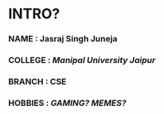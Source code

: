 # INTRO?
### NAME : **Jasraj Singh Juneja**
### COLLEGE : *Manipal University Jaipur*
### BRANCH : **CSE**
### HOBBIES : *GAMING? MEMES?*